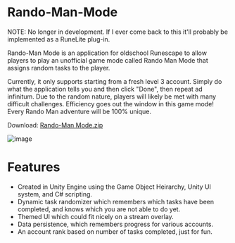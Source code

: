 # Rando-Man-Mode
NOTE: No longer in development. If I ever come back to this it'll probably be implemented as a RuneLite plug-in.

Rando-Man Mode is an application for oldschool Runescape to allow players to play an unofficial game mode called Rando Man Mode that assigns random tasks to the player.

Currently, it only supports starting from a fresh level 3 account. Simply do what the application tells you and then click "Done", then repeat ad infinitum. Due to the random nature, players will likely be met with many difficult challenges. Efficiency goes out the window in this game mode! Every Rando Man adventure will be 100% unique.

Download: [Rando-Man Mode.zip](https://github.com/drewlith/Rando-Man-Mode/files/8544223/Rando-Man.Mode.zip)

![image](https://user-images.githubusercontent.com/74074951/164861210-822174c5-fb9a-4b24-bac2-4762153251b3.png)

# Features
- Created in Unity Engine using the Game Object Heirarchy, Unity UI system, and C# scripting.
- Dynamic task randomizer which remembers which tasks have been completed, and knows which you are not able to do yet.
- Themed UI which could fit nicely on a stream overlay.
- Data persistence, which remembers progress for various accounts.
- An account rank based on number of tasks completed, just for fun.
